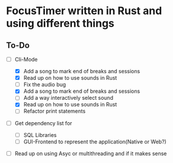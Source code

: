 # FocusTimer written in Rust and using different things

## To-Do 


- [ ] Cli-Mode
  - [x] Add a song to mark end of breaks and sessions 
  - [x] Read up on how to use sounds in Rust
  - [ ] Fix the audio bug
  - [x] Add a song to mark end of breaks and sessions
  - [ ] Add a way interactively select sound
  - [x] Read up on how to use sounds in Rust
  - [ ] Refactor print statements
- [ ] Get dependency list for
  - [ ] SQL Libraries
  - [ ] GUI-Frontend to represent the application(Native or Web?)
- [ ] Read up on using Asyc or multithreading and if it makes sense

